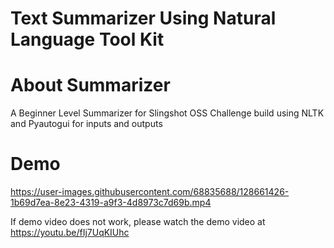 
# Text Summarizer Using Natural Language Tool Kit

# About Summarizer
A Beginner Level Summarizer for Slingshot OSS Challenge build using NLTK and Pyautogui for inputs and outputs

# Demo
https://user-images.githubusercontent.com/68835688/128661426-1b69d7ea-8e23-4319-a9f3-4d8973c7d69b.mp4

If demo video does not work, please watch the demo video at https://youtu.be/fIj7UqKIUhc
